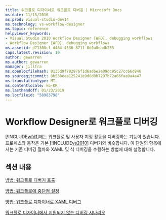 ```yaml
---
title: 워크플로 디자이너로 워크플로 디버깅 | Microsoft Docs
ms.date: 11/15/2016
ms.prod: visual-studio-dev14
ms.technology: vs-workflow-designer
ms.topic: reference
helpviewer_keywords:
- Visual Studio 2010 Workflow Designer [WFD], debugging workflows
- Workflow Designer [WFD], debugging workflows
ms.assetid: d71308cf-d464-4536-8711-0d0a8eadb255
caps.latest.revision: 10
author: gewarren
ms.author: gewarren
manager: jillfra
ms.openlocfilehash: 0135d9f782976f1d6ad6e2e09dc95c27cc66d846
ms.sourcegitcommit: 8b538eea125241e9d6d8b7297b72a66faa9a4a47
ms.translationtype: MT
ms.contentlocale: ko-KR
ms.lasthandoff: 01/23/2019
ms.locfileid: "58983798"
---
```

# <a name="debugging-workflows-with-the-workflow-designer"></a>Workflow Designer로 워크플로 디버깅
[!INCLUDE[wfd1](../includes/wfd1-md.md)]에는 워크플로 및 사용자 지정 활동을 디버깅하는 기능이 있습니다. 프로세스와 동작은 기본 [!INCLUDE[vs2010](../includes/vs2010-md.md)] 디버거와 비슷합니다. 이 단원의 항목에서는 기존 디버깅 절차와 XAML 및 식 디버깅을 수행하는 방법에 대해 설명합니다.  
  
## <a name="in-this-section"></a>섹션 내용  
 [방법: 워크플로 디버거 호출](../workflow-designer/how-to-invoke-the-workflow-debugger.md)  
  
 [방법: 워크플로에 중단점 설정](../workflow-designer/how-to-set-breakpoints-in-workflows.md)  
  
 [방법: 워크플로 디자이너로 XAML 디버그](../workflow-designer/how-to-debug-xaml-with-the-workflow-designer.md)  
  
 [워크플로 디자이너에서 지원되지 않는 디버깅 시나리오](../workflow-designer/unsupported-debugging-scenarios-in-the-workflow-designer.md)